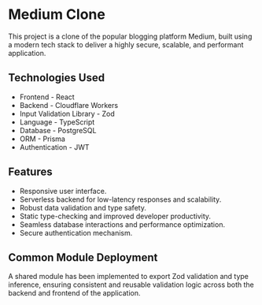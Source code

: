 # Medium Clone

This project is a clone of the popular blogging platform Medium, built using a modern tech stack to deliver a highly secure, scalable, and performant application.

## Technologies Used

* Frontend - React
* Backend - Cloudflare Workers
* Input Validation Library - Zod
* Language - TypeScript
* Database - PostgreSQL
* ORM - Prisma
* Authentication - JWT

## Features

- Responsive user interface.
- Serverless backend for low-latency responses and scalability.
- Robust data validation and type safety.
- Static type-checking and improved developer productivity.
- Seamless database interactions and performance optimization.
- Secure authentication mechanism.

## Common Module Deployment

A shared module has been implemented to export Zod validation and type inference, ensuring consistent and reusable validation logic across both the backend and frontend of the application.

